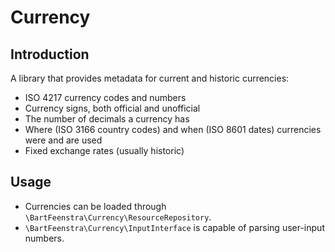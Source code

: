 # Currency

## Introduction
A library that provides metadata for current and historic currencies:

* ISO 4217 currency codes and numbers
* Currency signs, both official and unofficial
* The number of decimals a currency has
* Where (ISO 3166 country codes) and when (ISO 8601 dates) currencies were and
  are used
* Fixed exchange rates (usually historic)

## Usage

* Currencies can be loaded through `\BartFeenstra\Currency\ResourceRepository`.
* `\BartFeenstra\Currency\InputInterface` is capable of parsing user-input numbers.

